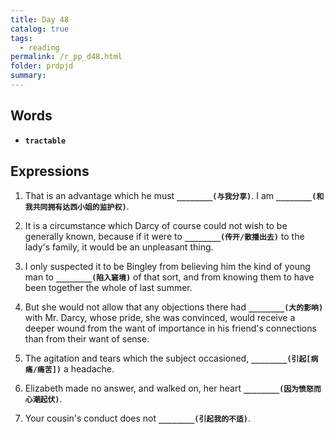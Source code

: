 ```yaml
---
title: Day 48
catalog: true
tags: 
  - reading
permalink: /r_pp_d48.html
folder: prdpjd
summary: 
---
```


## Words

-   <b data-toggle="tooltip" data-original-title="{{site.data.glossary.tractable}}">`tractable`</b>


## Expressions

1.  That is an advantage which he must <b data-toggle="tooltip" data-original-title="{{site.data.answers.d48_a}}">`________(与我分享)`</b>. I am <b data-toggle="tooltip" data-original-title="{{site.data.answers.d48_a2}}">`________(和我共同拥有达西小姐的监护权)`</b>.

2.  It is a circumstance which Darcy of course could not wish to be generally known, because if it were to <b data-toggle="tooltip" data-original-title="{{site.data.answers.d48_b}}">`________(传开/散播出去)`</b> to the lady's family, it would be an unpleasant thing.

3.  I only suspected it to be Bingley from believing him the kind of young man to <b data-toggle="tooltip" data-original-title="{{site.data.answers.d48_c}}">`________(陷入窘境)`</b> of that sort, and from knowing them to have been together the whole of last summer.

4.  But she would not allow that any objections there had <b data-toggle="tooltip" data-original-title="{{site.data.answers.d48_d}}">`________(大的影响)`</b> with Mr. Darcy, whose pride, she was convinced, would receive a deeper wound from the want of importance in his friend's connections than from their want of sense.

5.  The agitation and tears which the subject occasioned, <b data-toggle="tooltip" data-original-title="{{site.data.answers.d48_e}}">`________(引起[病痛/痛苦])`</b> a headache.

6.  Elizabeth made no answer, and walked on, her heart <b data-toggle="tooltip" data-original-title="{{site.data.answers.d48_f}}">`________(因为愤怒而心潮起伏)`</b>.

7.  Your cousin's conduct does not <b data-toggle="tooltip" data-original-title="{{site.data.answers.d48_g}}">`________(引起我的不适)`</b>.